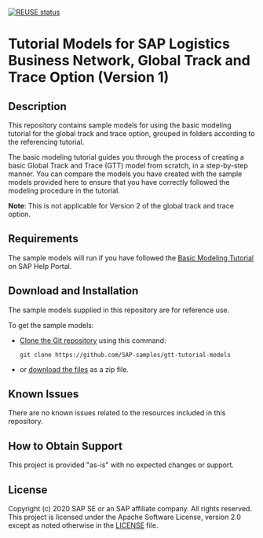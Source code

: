 [![REUSE status](https://api.reuse.software/badge/github.com/SAP-samples/gtt-tutorial-models)](https://api.reuse.software/info/github.com/SAP-samples/gtt-tutorial-models)

# Tutorial Models for SAP Logistics Business Network, Global Track and Trace Option (Version 1)


## Description
This repository contains sample models for using the basic modeling tutorial for the global track and trace option, grouped in folders according to the referencing tutorial.

The basic modeling tutorial guides you through the process of creating a basic Global Track and Trace (GTT) model from scratch, in a step-by-step manner. You can compare the models you have created with the sample models provided here to ensure that you have correctly followed the modeling procedure in the tutorial.

<strong>Note</strong>: This is not applicable for Version 2 of the global track and trace option.


## Requirements
The sample models will run if you have followed the [Basic Modeling Tutorial](https://help.sap.com/viewer/product/SAP_LBN_GTT_OPTION/LBN/en-US?task=learn_task) on SAP Help Portal.


## Download and Installation
The sample models supplied in this repository are for reference use.  

To get the sample models:

- [Clone the Git repository](https://help.github.com/articles/cloning-a-repository/) using this command:
  
  `git clone https://github.com/SAP-samples/gtt-tutorial-models`
  
- or [download the files](https://github.com/SAP-samples/gtt-tutorial-models/archive/master.zip) as a zip file.


## Known Issues
There are no known issues related to the resources included in this repository.


## How to Obtain Support
This project is provided "as-is" with no expected changes or support.


## License
Copyright (c) 2020 SAP SE or an SAP affiliate company. All rights reserved. This project is licensed under the Apache Software License, version 2.0 except as noted otherwise in the [LICENSE](LICENSES/Apache-2.0.txt) file.
